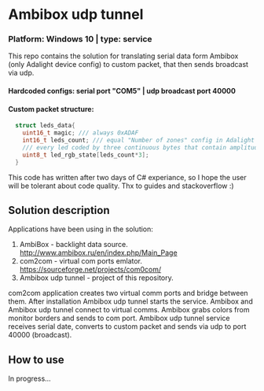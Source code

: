 # Ambibox udp tunnel
### Platform: Windows 10 | type: service  

This repo contains the solution for translating serial data form Ambibox (only Adalight device config) to custom packet, that then sends broadcast via udp.  

#### Hardcoded configs: serial port "COM5" | udp broadcast port 40000
#### Custom packet structure:
```c++
  struct leds_data{
    uint16_t magic; /// always 0xADAF
    int16_t leds_count; /// equal "Number of zones" config in Adalight app
    /// every led coded by three continuous bytes that contain amplitudes: red, green, blue
    uint8_t led_rgb_state[leds_count*3]; 
  }
```

This code has written after two days of C# experiance, so I hope the user will be tolerant about code quality. Thx to guides and stackoverflow :)  

## Solution description

Applications have been using in the solution:

1. AmbiBox - backlight data source. http://www.ambibox.ru/en/index.php/Main_Page
2. com2com - virtual com ports emlator. https://sourceforge.net/projects/com0com/
3. Ambibox udp tunnel - project of this repository.

com2com application creates two virtual comm ports and bridge between them.
After installation Ambibox udp tunnel starts the service.
Ambibox and Ambibox udp tunnel connect to virtual comms.
Ambibox grabs colors from monitor borders and sends to com port.
Ambibox udp tunnel service receives serial date, converts to custom packet and sends via udp to port 40000 (broadcast).

## How to use

In progress...
 
